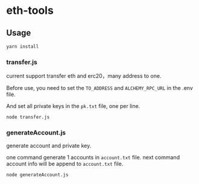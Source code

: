 # eth-tools

## Usage

```bash
yarn install
```

### transfer.js

current support transfer eth and erc20，many address to one.

Before use, you need to set the `TO_ADDRESS` and `ALCHEMY_RPC_URL` in the .env file.

And set all private keys in the `pk.txt` file, one per line.

```bash
node transfer.js
```
### generateAccount.js

generate account and private key.

one command generate 1 accounts in `account.txt` file.
next command account info will be append to `account.txt` file.

```bash
node generateAccount.js
```
